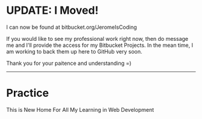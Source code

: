 # UPDATE: I Moved!
I can now be found at bitbucket.org/JeromeIsCoding

If you would like to see my professional work right now, then do message me and I'll provide the access for my Bitbucket Projects. 
In the mean time, I am working to back them up here to GitHub very soon.

Thank you for your paitence and understanding =)

----

# Practice
This is New Home For All My Learning in Web Development

